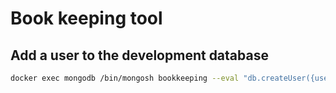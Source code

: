 # Book keeping tool 

## Add a user to the development database

```bash
docker exec mongodb /bin/mongosh bookkeeping --eval "db.createUser({user: 'devUser', pwd: 't', roles: [{role: 'readWrite', db: 'bookkeping'}]})"
```